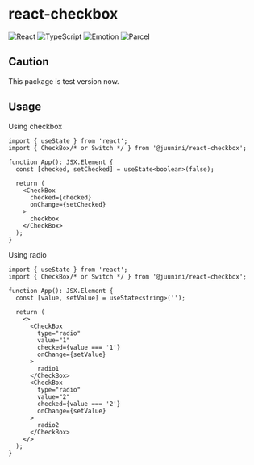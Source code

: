 # react-checkbox

![React](https://img.shields.io/badge/React-20232A?style=for-the-badge&logo=react&logoColor=61DAFB)
![TypeScript](https://img.shields.io/badge/TypeScript-007ACC?style=for-the-badge&logo=typescript&logoColor=white)
![Emotion](https://img.shields.io/badge/Emotion-CC6699?style=for-the-badge&logo=emotion&logoColor=white)
![Parcel](https://img.shields.io/badge/📦_Parcel-334155?style=for-the-badge&logo=emotion&logoColor=white)

## Caution

This package is test version now.

## Usage

Using checkbox

```tsx
import { useState } from 'react';
import { CheckBox/* or Switch */ } from '@juunini/react-checkbox';

function App(): JSX.Element {
  const [checked, setChecked] = useState<boolean>(false);

  return (
    <CheckBox
      checked={checked}
      onChange={setChecked}
    >
      checkbox
    </CheckBox>
  );
}
```

Using radio

```tsx
import { useState } from 'react';
import { CheckBox/* or Switch */ } from '@juunini/react-checkbox';

function App(): JSX.Element {
  const [value, setValue] = useState<string>('');

  return (
    <>
      <CheckBox
        type="radio"
        value="1"
        checked={value === '1'}
        onChange={setValue}
      >
        radio1
      </CheckBox>
      <CheckBox
        type="radio"
        value="2"
        checked={value === '2'}
        onChange={setValue}
      >
        radio2
      </CheckBox>
    </>
  );
}
```
